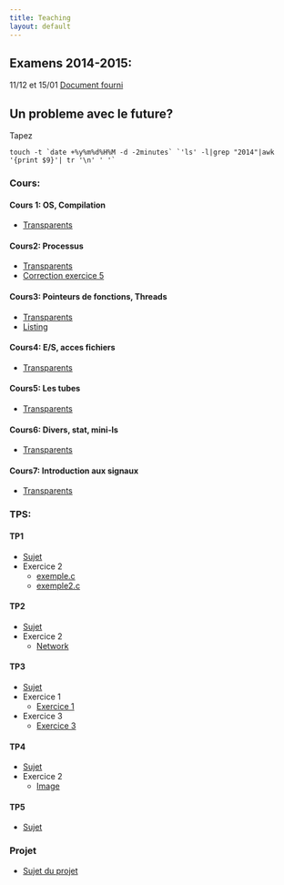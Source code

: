 ```yaml
---
title: Teaching
layout: default
---
```


## Examens 2014-2015: 

11/12 et 15/01 [Document fourni](/r8isy/cours/annexe.pdf)

## Un probleme avec le future?

Tapez

    touch -t `date +%y%m%d%H%M -d -2minutes` `'ls' -l|grep "2014"|awk '{print $9}'| tr '\n' ' '`

### Cours: 

#### Cours 1: OS, Compilation 
 - [Transparents](/r8isy/cours/c1/cours1_progsys-slides.pdf)

#### Cours2: Processus
 - [Transparents](/r8isy/cours/c2/cours2_progsys-slides.pdf) 
 - [Correction exercice 5](/r8isy/cours/c2/exec_launcher.c)

#### Cours3: Pointeurs de fonctions, Threads
 - [Transparents](/r8isy/cours/c3/cours3_progsys-slides.pdf) 
 - [Listing](/r8isy/cours/c3/c3-listing.pdf)

#### Cours4: E/S, acces fichiers
 - [Transparents](/r8isy/cours/c4/cours4_progsys-slides.pdf) 

#### Cours5: Les tubes
 - [Transparents](/r8isy/cours/c5/cours5_progsys-slides.pdf) 

#### Cours6: Divers, stat, mini-ls
 - [Transparents](/r8isy/cours/c6/cours6_progsys-slides.pdf) 

#### Cours7: Introduction aux signaux
 - [Transparents](/r8isy/cours/c7/cours7_progsys-slides.pdf) 

### TPS:

#### TP1
 - [Sujet](/r8isy/tps/tp1/sujet1.pdf) 
 - Exercice 2 
   - [exemple.c](/r8isy/tps/tp1/exemple.c)
   - [exemple2.c](/r8isy/tps/tp1/exemple2.c)

#### TP2
 - [Sujet](/r8isy/tps/tp2/sujet2.pdf) 
 - Exercice 2
   - [Network](/r8isy/tps/tp2/exercice2.tar.gz)

#### TP3
 - [Sujet](/r8isy/tps/tp3/sujet3.pdf) 
 - Exercice 1
   - [Exercice 1](/r8isy/tps/tp3/exercice1.tar.gz)
 - Exercice 3
   - [Exercice 3](/r8isy/tps/tp3/exercice3.tar.gz)

#### TP4
 - [Sujet](/r8isy/tps/tp4/sujet4.pdf) 
 - Exercice 2
   - [Image](/r8isy/tps/tp4/image.tar.gz)

#### TP5
 - [Sujet](/r8isy/tps/tp5/sujet5.pdf) 

### Projet
 - [Sujet du projet](/r8isy/projet/projet2014.pdf) 


